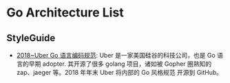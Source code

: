 # Go Architecture List

## StyleGuide

- [2018~Uber Go 语言编码规范](https://github.com/xxjwxc/uber_go_guide_cn/blob/master/README.md): Uber 是一家美国硅谷的科技公司，也是 Go 语言的早期 adopter. 其开源了很多 golang 项目，诸如被 Gopher 圈熟知的 zap、jaeger 等。2018 年年末 Uber 将内部的 Go 风格规范 开源到 GitHub。
